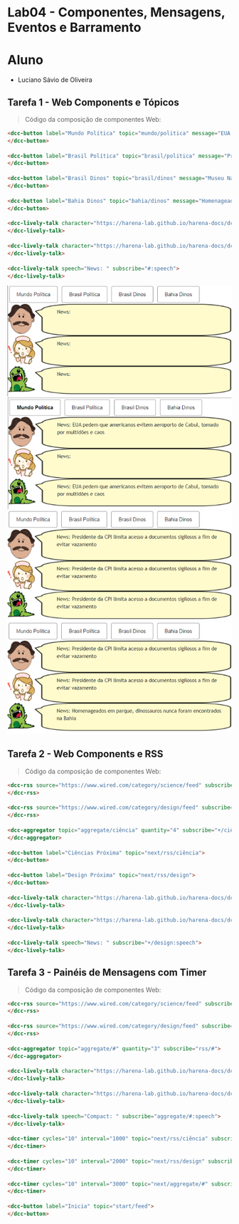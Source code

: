 # Lab04 - Componentes, Mensagens, Eventos e Barramento

# Aluno
* Luciano Sávio de Oliveira

## Tarefa 1 - Web Components e Tópicos

> Código da composição de componentes Web:

~~~html
<dcc-button label="Mundo Política" topic="mundo/politica" message="EUA pedem que americanos evitem aeroporto de Cabul, tomado por multidões e caos">
</dcc-button>

<dcc-button label="Brasil Política" topic="brasil/politica" message="Presidente da CPI limita acesso a documentos sigilosos a fim de evitar vazamento">
</dcc-button>

<dcc-button label="Brasil Dinos" topic="brasil/dinos" message="Museu Nacional e instituto chinês descobrem novas espécies de dinossauros">
</dcc-button>

<dcc-button label="Bahia Dinos" topic="bahia/dinos" message="Homenageados em parque, dinossauros nunca foram encontrados na Bahia">
</dcc-button>

<dcc-lively-talk character="https://harena-lab.github.io/harena-docs/dccs/tutorial/images/doctor.png" speech="News: " subscribe="+/politica:speech">
</dcc-lively-talk>

<dcc-lively-talk character="https://harena-lab.github.io/harena-docs/dccs/tutorial/images/nurse.png" speech="News: " subscribe="brasil/#:speech">
</dcc-lively-talk>

<dcc-lively-talk speech="News: " subscribe="#:speech">
</dcc-lively-talk>
~~~

![Composition Screenshot_1](images/1_dcc-composition.png)
![Composition Screenshot_2](images/2_dcc-composition.png)
![Composition Screenshot_3](images/3_dcc-composition.png)
![Composition Screenshot_4](images/4_dcc-composition.png)

## Tarefa 2 - Web Components e RSS

> Código da composição de componentes Web:

~~~html
<dcc-rss source="https://www.wired.com/category/science/feed" subscribe="next/rss/ciência:next" topic="rss/ciência">
</dcc-rss>

<dcc-rss source="https://www.wired.com/category/design/feed" subscribe="next/rss/design:next" topic="rss/design">
</dcc-rss>

<dcc-aggregator topic="aggregate/ciência" quantity="4" subscribe="+/ciência">
</dcc-aggregator>

<dcc-button label="Ciências Próxima" topic="next/rss/ciência">
</dcc-button>

<dcc-button label="Design Próxima" topic="next/rss/design">
</dcc-button>

<dcc-lively-talk character="https://harena-lab.github.io/harena-docs/dccs/tutorial/images/doctor.png" speech="Compact: " subscribe="aggregate/ciência:speech">
</dcc-lively-talk>

<dcc-lively-talk character="https://harena-lab.github.io/harena-docs/dccs/tutorial/images/nurse.png" speech="News: " subscribe="+/ciência:speech">
</dcc-lively-talk>

<dcc-lively-talk speech="News: " subscribe="+/design:speech">
</dcc-lively-talk>
~~~

## Tarefa 3 - Painéis de Mensagens com Timer

> Código da composição de componentes Web:

~~~html
<dcc-rss source="https://www.wired.com/category/science/feed" subscribe="next/rss/ciência:next" topic="rss/ciência">
</dcc-rss>

<dcc-rss source="https://www.wired.com/category/design/feed" subscribe="next/rss/design:next" topic="rss/design">
</dcc-rss>

<dcc-aggregator topic="aggregate/#" quantity="3" subscribe="rss/#">
</dcc-aggregator>

<dcc-lively-talk character="https://harena-lab.github.io/harena-docs/dccs/tutorial/images/doctor.png" speech="News: " subscribe="+/ciência:speech">
</dcc-lively-talk>

<dcc-lively-talk character="https://harena-lab.github.io/harena-docs/dccs/tutorial/images/nurse.png" speech="News: " subscribe="+/design:speech">
</dcc-lively-talk>

<dcc-lively-talk speech="Compact: " subscribe="aggregate/#:speech">
</dcc-lively-talk>

<dcc-timer cycles="10" interval="1000" topic="next/rss/ciência" subscribe="start/feed:start">
</dcc-timer>

<dcc-timer cycles="10" interval="2000" topic="next/rss/design" subscribe="start/feed:start">
</dcc-timer>

<dcc-timer cycles="10" interval="3000" topic="next/aggregate/#" subscribe="start/feed:start">
</dcc-timer>

<dcc-button label="Inicia" topic="start/feed">
</dcc-button>
~~~
